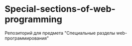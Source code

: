 # Special-sections-of-web-programming
Репозиторий для предмета "Специальные разделы web-программирования" 
